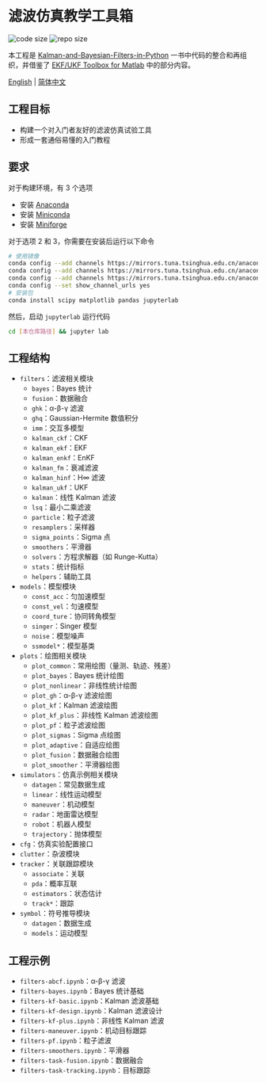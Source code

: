 # 滤波仿真教学工具箱

![code size](https://img.shields.io/github/languages/code-size/ivaquero/blog-filters.svg)
![repo size](https://img.shields.io/github/repo-size/ivaquero/blog-filters.svg)

本工程是 [Kalman-and-Bayesian-Filters-in-Python](https://github.com/rlabbe/Kalman-and-Bayesian-Filters-in-Python) 一书中代码的整合和再组织，并借鉴了 [EKF/UKF Toolbox for Matlab](https://github.com/EEA-sensors/ekfukf) 中的部分内容。

<p align="left">
<a href="README.md">English</a> |
<a href="README-CN.md">简体中文</a>
</p>

## 工程目标

- 构建一个对入门者友好的滤波仿真试验工具
- 形成一套通俗易懂的入门教程

## 要求

对于构建环境，有 3 个选项

- 安装 [Anaconda](https://mirrors.tuna.tsinghua.edu.cn/anaconda/archive/)
- 安装 [Miniconda](https://mirrors.tuna.tsinghua.edu.cn/anaconda/miniconda/)
- 安装 [Miniforge](https://mirrors.tuna.tsinghua.edu.cn/github-release/conda-forge/miniforge/LatestRelease/)

对于选项 2 和 3，你需要在安装后运行以下命令

```bash
# 使用镜像
conda config --add channels https://mirrors.tuna.tsinghua.edu.cn/anaconda/cloud/msys2/
conda config --add channels https://mirrors.tuna.tsinghua.edu.cn/anaconda/cloud/conda-forge/
conda config --add channels https://mirrors.tuna.tsinghua.edu.cn/anaconda/pkgs/free/
conda config --set show_channel_urls yes
# 安装包
conda install scipy matplotlib pandas jupyterlab
```

然后，启动 `jupyterlab` 运行代码

```bash
cd [本仓库路径] && jupyter lab
```

## 工程结构

- `filters`：滤波相关模块
  - `bayes`：Bayes 统计
  - `fusion`：数据融合
  - `ghk`：α-β-γ 滤波
  - `ghq`：Gaussian-Hermite 数值积分
  - `imm`：交互多模型
  - `kalman_ckf`：CKF
  - `kalman_ekf`：EKF
  - `kalman_enkf`：EnKF
  - `kalman_fm`：衰减滤波
  - `kalman_hinf`：H∞ 滤波
  - `kalman_ukf`：UKF
  - `kalman`：线性 Kalman 滤波
  - `lsq`：最小二乘滤波
  - `particle`：粒子滤波
  - `resamplers`：采样器
  - `sigma_points`：Sigma 点
  - `smoothers`：平滑器
  - `solvers`：方程求解器（如 Runge-Kutta）
  - `stats`：统计指标
  - `helpers`：辅助工具
- `models`：模型模块
  - `const_acc`：匀加速模型
  - `const_vel`：匀速模型
  - `coord_ture`：协同转角模型
  - `singer`：Singer 模型
  - `noise`：模型噪声
  - `ssmodel*`：模型基类
- `plots`：绘图相关模块
  - `plot_common`：常用绘图（量测、轨迹、残差）
  - `plot_bayes`：Bayes 统计绘图
  - `plot_nonlinear`：非线性统计绘图
  - `plot_gh`：α-β-γ 滤波绘图
  - `plot_kf`：Kalman 滤波绘图
  - `plot_kf_plus`：非线性 Kalman 滤波绘图
  - `plot_pf`：粒子滤波绘图
  - `plot_sigmas`：Sigma 点绘图
  - `plot_adaptive`：自适应绘图
  - `plot_fusion`：数据融合绘图
  - `plot_smoother`：平滑器绘图
- `simulators`：仿真示例相关模块
  - `datagen`：常见数据生成
  - `linear`：线性运动模型
  - `maneuver`：机动模型
  - `radar`：地面雷达模型
  - `robot`：机器人模型
  - `trajectory`：抛体模型
- `cfg`：仿真实验配置接口
- `clutter`：杂波模块
- `tracker`：关联跟踪模块
  - `associate`：关联
  - `pda`：概率互联
  - `estimators`：状态估计
  - `track*`：跟踪
- `symbol`：符号推导模块
  - `datagen`：数据生成
  - `models`：运动模型

## 工程示例

- `filters-abcf.ipynb`：α-β-γ 滤波
- `filters-bayes.ipynb`：Bayes 统计基础
- `filters-kf-basic.ipynb`：Kalman 滤波基础
- `filters-kf-design.ipynb`：Kalman 滤波设计
- `filters-kf-plus.ipynb`：非线性 Kalman 滤波
- `filters-maneuver.ipynb`：机动目标跟踪
- `filters-pf.ipynb`：粒子滤波
- `filters-smoothers.ipynb`：平滑器
- `filters-task-fusion.ipynb`：数据融合
- `filters-task-tracking.ipynb`：目标跟踪
